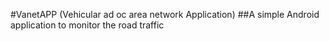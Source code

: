 #VanetAPP (Vehicular ad oc area network Application)
##A simple Android application to monitor the road traffic
